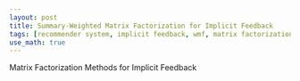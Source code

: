 ```yaml
---
layout: post
title: Summary-Weighted Matrix Factorization for Implicit Feedback
tags: [recommender system, implicit feedback, wmf, matrix factorization]
use_math: true
---
```



Matrix Factorization Methods for Implicit Feedback
